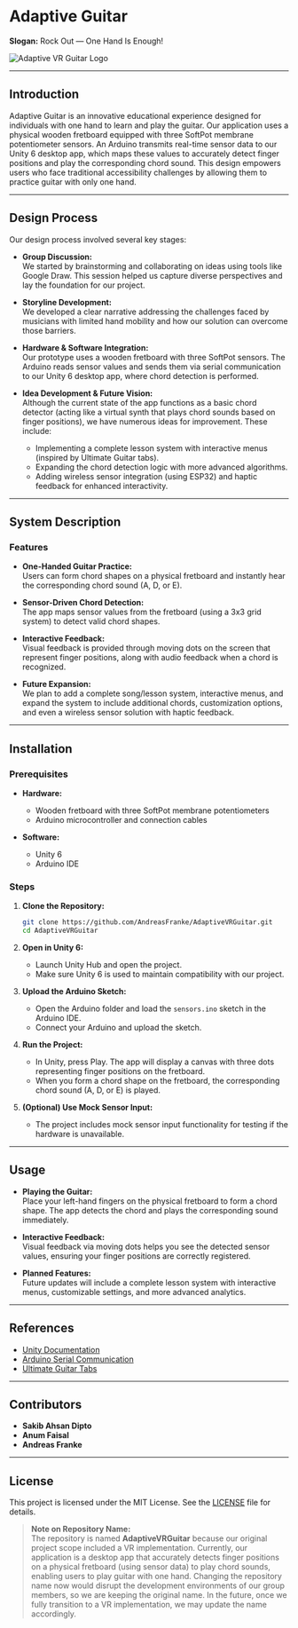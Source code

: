 # Adaptive Guitar

**Slogan:** Rock Out — One Hand Is Enough!

![Adaptive VR Guitar Logo](./images/AdaptiveGuitar.png)  

---

## Introduction

Adaptive Guitar is an innovative educational experience designed for individuals with one hand to learn and play the guitar. Our application uses a physical wooden fretboard equipped with three SoftPot membrane potentiometer sensors. An Arduino transmits real-time sensor data to our Unity 6 desktop app, which maps these values to accurately detect finger positions and play the corresponding chord sound. This design empowers users who face traditional accessibility challenges by allowing them to practice guitar with only one hand.

---

## Design Process

Our design process involved several key stages:

- **Group Discussion:**  
  We started by brainstorming and collaborating on ideas using tools like Google Draw. This session helped us capture diverse perspectives and lay the foundation for our project.

- **Storyline Development:**  
  We developed a clear narrative addressing the challenges faced by musicians with limited hand mobility and how our solution can overcome those barriers.

- **Hardware & Software Integration:**  
  Our prototype uses a wooden fretboard with three SoftPot sensors. The Arduino reads sensor values and sends them via serial communication to our Unity 6 desktop app, where chord detection is performed.

- **Idea Development & Future Vision:**  
  Although the current state of the app functions as a basic chord detector (acting like a virtual synth that plays chord sounds based on finger positions), we have numerous ideas for improvement. These include:
  - Implementing a complete lesson system with interactive menus (inspired by Ultimate Guitar tabs).
  - Expanding the chord detection logic with more advanced algorithms.
  - Adding wireless sensor integration (using ESP32) and haptic feedback for enhanced interactivity.

---

## System Description

### Features

- **One-Handed Guitar Practice:**  
  Users can form chord shapes on a physical fretboard and instantly hear the corresponding chord sound (A, D, or E).

- **Sensor-Driven Chord Detection:**  
  The app maps sensor values from the fretboard (using a 3x3 grid system) to detect valid chord shapes.

- **Interactive Feedback:**  
  Visual feedback is provided through moving dots on the screen that represent finger positions, along with audio feedback when a chord is recognized.

- **Future Expansion:**  
  We plan to add a complete song/lesson system, interactive menus, and expand the system to include additional chords, customization options, and even a wireless sensor solution with haptic feedback.

---

## Installation

### Prerequisites

- **Hardware:**  
  - Wooden fretboard with three SoftPot membrane potentiometers  
  - Arduino microcontroller and connection cables

- **Software:**  
  - Unity 6  
  - Arduino IDE

### Steps

1. **Clone the Repository:**  
   ```bash
   git clone https://github.com/AndreasFranke/AdaptiveVRGuitar.git
   cd AdaptiveVRGuitar
   ```

2. **Open in Unity 6:**  
   - Launch Unity Hub and open the project.  
   - Make sure Unity 6 is used to maintain compatibility with our project.

3. **Upload the Arduino Sketch:**  
   - Open the Arduino folder and load the `sensors.ino` sketch in the Arduino IDE.  
   - Connect your Arduino and upload the sketch.

4. **Run the Project:**  
   - In Unity, press Play. The app will display a canvas with three dots representing finger positions on the fretboard.  
   - When you form a chord shape on the fretboard, the corresponding chord sound (A, D, or E) is played.

5. **(Optional) Use Mock Sensor Input:**  
   - The project includes mock sensor input functionality for testing if the hardware is unavailable.

---

## Usage

- **Playing the Guitar:**  
  Place your left-hand fingers on the physical fretboard to form a chord shape. The app detects the chord and plays the corresponding sound immediately.

- **Interactive Feedback:**  
  Visual feedback via moving dots helps you see the detected sensor values, ensuring your finger positions are correctly registered.

- **Planned Features:**  
  Future updates will include a complete lesson system with interactive menus, customizable settings, and more advanced analytics.

---

## References

- [Unity Documentation](https://docs.unity3d.com/)
- [Arduino Serial Communication](https://www.arduino.cc/)
- [Ultimate Guitar Tabs](https://www.ultimate-guitar.com/)

---

## Contributors

- **Sakib Ahsan Dipto**
- **Anum Faisal**
- **Andreas Franke**

---

## License

This project is licensed under the MIT License. See the [LICENSE](./LICENSE) file for details.

> **Note on Repository Name:**  
> The repository is named **AdaptiveVRGuitar** because our original project scope included a VR implementation. Currently, our application is a desktop app that accurately detects finger positions on a physical fretboard (using sensor data) to play chord sounds, enabling users to play guitar with one hand. Changing the repository name now would disrupt the development environments of our group members, so we are keeping the original name. In the future, once we fully transition to a VR implementation, we may update the name accordingly.
